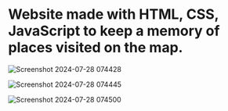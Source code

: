 # Website made with HTML, CSS, JavaScript to keep a memory of places visited on the map.

![Screenshot 2024-07-28 074428](https://github.com/user-attachments/assets/a195b33b-9452-4ab2-afc2-cef89613d356)

![Screenshot 2024-07-28 074445](https://github.com/user-attachments/assets/49b53fab-d29a-4c5e-8911-69d06ae24f84)

![Screenshot 2024-07-28 074500](https://github.com/user-attachments/assets/31ddf271-a9d0-4800-94e8-c0b48acd5e97)
